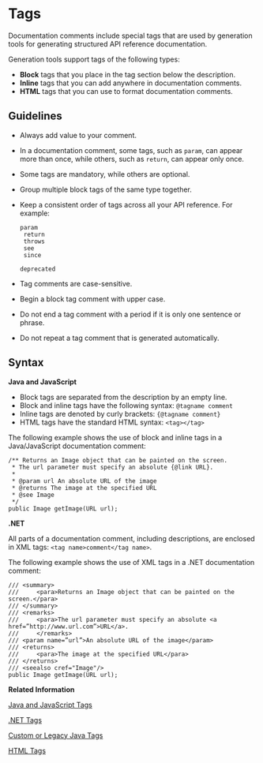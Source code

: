 <!-- loio680a918b6d9242db83154b12a00cec70 -->

# Tags

Documentation comments include special tags that are used by generation tools for generating structured API reference documentation.



Generation tools support tags of the following types:

-   **Block** tags that you place in the tag section below the description.
-   **Inline** tags that you can add anywhere in documentation comments.
-   **HTML** tags that you can use to format documentation comments.



<a name="loio680a918b6d9242db83154b12a00cec70__section_spj_dsq_hjb"/>

## Guidelines

-   Always add value to your comment.

-   In a documentation comment, some tags, such as `param`, can appear more than once, while others, such as `return`, can appear only once.
-   Some tags are mandatory, while others are optional.
-   Group multiple block tags of the same type together.
-   Keep a consistent order of tags across all your API reference. For example:

    <code>param<br/> return<br/> throws<br/> see<br/> since<br/> deprecated</code>

-   Tag comments are case-sensitive.
-   Begin a block tag comment with upper case.
-   Do not end a tag comment with a period if it is only one sentence or phrase.
-   Do not repeat a tag comment that is generated automatically.



## Syntax

**Java and JavaScript**

-   Block tags are separated from the description by an empty line.
-   Block and inline tags have the following syntax: `@tagname comment`
-   Inline tags are denoted by curly brackets: `{@tagname comment}`
-   HTML tags have the standard HTML syntax: `<tag></tag>`

The following example shows the use of block and inline tags in a Java/JavaScript documentation comment:

```
/** Returns an Image object that can be painted on the screen.
 * The url parameter must specify an absolute {@link URL}.
 *	
 * @param url An absolute URL of the image
 * @returns The image at the specified URL
 * @see Image
 */
public Image getImage(URL url);
```

**.NET**

All parts of a documentation comment, including descriptions, are enclosed in XML tags: `<tag name>comment</tag name>`.

The following example shows the use of XML tags in a .NET documentation comment:

```
/// <summary>
///     <para>Returns an Image object that can be painted on the screen.</para>
/// </summary>
/// <remarks>
///     <para>The url parameter must specify an absolute <a href=”http://www.url.com”>URL</a>.  
/// 	</remarks>
/// <param name=”url”>An absolute URL of the image</param>
/// <returns>
///     <para>The image at the specified URL</para>
/// </returns>
/// <seealso cref="Image"/>
public Image getImage(URL url);
```

**Related Information**  


[Java and JavaScript Tags](java-and-javascript-tags-6d32db8.md "A reference of the most commonly used Java and JavaScript block and inline tags that you can use in your documentation comments.")

[.NET Tags](net-tags-f882a72.md "A reference of the .NET tags that you can use in documentation comments.")

[Custom or Legacy Java Tags](custom-or-legacy-java-tags-e12c967.md "A list of custom or legacy tags that appear in the Java API documentation.")

[HTML Tags](html-tags-bf50118.md "A reference of the HTML tags that you can use in documentation comments.")

